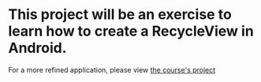 # This project will be an exercise to learn how to create a RecycleView in Android.
For a more refined application, please view [the course's project](https://github.com/Adrilv20/LopezVarelaAdrianProyectoPMDM)
